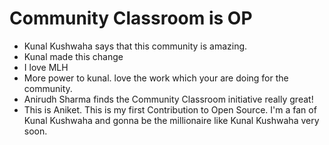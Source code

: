 # Community Classroom is OP

- Kunal Kushwaha says that this community is amazing.
- Kunal made this change
- I love MLH
- More power to kunal. love the work which your are doing for the community.
- Anirudh Sharma finds the Community Classroom initiative really great!
- This is Aniket. This is my first Contribution to Open Source. I'm a fan of Kunal Kushwaha and gonna be the millionaire like Kunal Kushwaha very soon.
